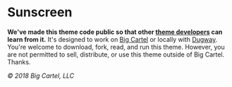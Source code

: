 # Sunscreen

**We've made this theme code public so that other [theme developers](https://developers.bigcartel.com/api/themes) can learn from it.** It's designed to work on [Big Cartel](https://www.bigcartel.com/) or locally with [Dugway](https://github.com/bigcartel/dugway). You're welcome to download, fork, read, and run this theme. However, you are not permitted to sell, distribute, or use this theme outside of Big Cartel. Thanks.

*© 2018 Big Cartel, LLC*
